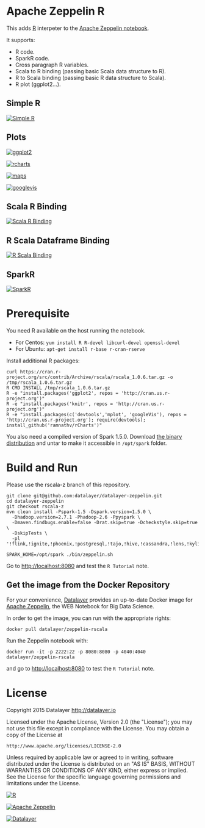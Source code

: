 # Apache Zeppelin R

This adds [R](http://cran.r-project.org) interpeter to the [Apache Zeppelin notebook](http://zeppelin.incubator.apache.org).

It supports:

+ R code.
+ SparkR code.
+ Cross paragraph R variables.
+ Scala to R binding (passing basic Scala data structure to R).
+ R to Scala binding  (passing basic R data structure to Scala).
+ R plot (ggplot2...).

## Simple R

[![Simple R](https://raw.githubusercontent.com/datalayer/zeppelin-R/rscala/_Rimg/simple-r.png)](https://raw.githubusercontent.com/datalayer/zeppelin-R/rscala/_Rimg/simple-r.png)

## Plots

[![ggplot2](https://raw.githubusercontent.com/datalayer/zeppelin-R/rscala/_Rimg/ggplot2.png)](https://raw.githubusercontent.com/datalayer/zeppelin-R/rscala/_Rimg/ggplot2.png)

[![rcharts](https://raw.githubusercontent.com/datalayer/zeppelin-R/rscala/_Rimg/rcharts.png)](https://raw.githubusercontent.com/datalayer/zeppelin-R/rscala/_Rimg/rcharts.png)

[![maps](https://raw.githubusercontent.com/datalayer/zeppelin-R/rscala/_Rimg/rcharts-map.png)](https://raw.githubusercontent.com/datalayer/zeppelin-R/rscala/_Rimg/rcharts-map.png)

[![googlevis](https://raw.githubusercontent.com/datalayer/zeppelin-R/rscala/_Rimg/googlevis.png)](https://raw.githubusercontent.com/datalayer/zeppelin-R/rscala/_Rimg/googlevis.png)

## Scala R Binding

[![Scala R Binding](https://raw.githubusercontent.com/datalayer/zeppelin-R/rscala/_Rimg/scala-r-binding.png)](https://raw.githubusercontent.com/datalayer/zeppelin-R/rscala/_Rimg/scala-r-binding.png)

## R Scala Dataframe Binding

[![R Scala Binding](https://raw.githubusercontent.com/datalayer/zeppelin-R/rscala/_Rimg/scala-r-dataframe-binding.png)](https://raw.githubusercontent.com/datalayer/zeppelin-R/rscala/_Rimg/scala-r-dataframe-binding.png)

## SparkR

[![SparkR](https://raw.githubusercontent.com/datalayer/zeppelin-R/rscala/_Rimg/sparkr.png)](https://raw.githubusercontent.com/datalayer/zeppelin-R/rscala/_Rimg/sparkr.png)

# Prerequisite

You need R available on the host running the notebook.

+ For Centos: `yum install R R-devel libcurl-devel openssl-devel`
+ For Ubuntu: `apt-get install r-base r-cran-rserve`

Install additional R packages:

```
curl https://cran.r-project.org/src/contrib/Archive/rscala/rscala_1.0.6.tar.gz -o /tmp/rscala_1.0.6.tar.gz
R CMD INSTALL /tmp/rscala_1.0.6.tar.gz
R -e "install.packages('ggplot2', repos = 'http://cran.us.r-project.org')"
R -e "install.packages('knitr', repos = 'http://cran.us.r-project.org')"
R -e "install.packages(c('devtools','mplot', 'googleVis'), repos = 'http://cran.us.r-project.org'); require(devtools); install_github('ramnathv/rCharts')"
```

You also need a compiled version of Spark 1.5.0. Download [the binary distribution](http://archive.apache.org/dist/spark/spark-1.5.0/spark-1.5.0-bin-hadoop2.6.tgz) and untar to make it accessible in `/opt/spark` folder.

# Build and Run

Please use the rscala-z branch of this repository.

```
git clone git@github.com:datalayer/datalayer-zeppelin.git
cd datalayer-zeppelin
git checkout rscala-z
mvn clean install -Pspark-1.5 -Dspark.version=1.5.0 \
  -Dhadoop.version=2.7.1 -Phadoop-2.6 -Ppyspark \
  -Dmaven.findbugs.enable=false -Drat.skip=true -Dcheckstyle.skip=true \
  -DskipTests \
  -pl '!flink,!ignite,!phoenix,!postgresql,!tajo,!hive,!cassandra,!lens,!kylin'
```

```
SPARK_HOME=/opt/spark ./bin/zeppelin.sh
```

Go to [http://localhost:8080](http://localhost:8080) and test the `R Tutorial` note.

## Get the image from the Docker Repository

For your convenience, [Datalayer](http://datalayer.io) provides an up-to-date Docker image for [Apache Zeppelin](http://zeppelin.incubator.apache.org), the WEB Notebook for Big Data Science.

In order to get the image, you can run with the appropriate rights:

`docker pull datalayer/zeppelin-rscala`

Run the Zeppelin notebook with:

`docker run -it -p 2222:22 -p 8080:8080 -p 4040:4040 datalayer/zeppelin-rscala`

and go to [http://localhost:8080](http://localhost:8080) to test the `R Tutorial` note.

# License

Copyright 2015 Datalayer http://datalayer.io

Licensed under the Apache License, Version 2.0 (the "License");
you may not use this file except in compliance with the License.
You may obtain a copy of the License at

    http://www.apache.org/licenses/LICENSE-2.0

Unless required by applicable law or agreed to in writing, software
distributed under the License is distributed on an "AS IS" BASIS,
WITHOUT WARRANTIES OR CONDITIONS OF ANY KIND, either express or implied.
See the License for the specific language governing permissions and
limitations under the License.

[![R](http://datalayer.io/ext/images/logo-R-200.png)](http://cran.r-project.org)

[![Apache Zeppelin](http://datalayer.io/ext/images/logo-zeppelin-small.png)](http://zeppelin.incubator.apache.org)

[![Datalayer](http://datalayer.io/ext/images/logo_horizontal_072ppi.png)](http://datalayer.io)

